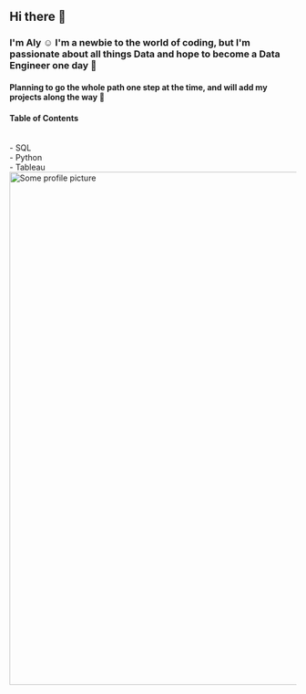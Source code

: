 ## Hi there 👋
### I'm Aly :relaxed: I'm a newbie to the world of coding, but I'm passionate about all things Data and hope to become a Data Engineer one day :beginner: 
#### Planning to go the whole path one step at the time, and will add my projects along the way :sunrise_over_mountains:
#### Table of Contents
<br>
- SQL 
  <br>
- Python 
  <br>
- Tableau 
<br>

<img width = "900" alt="Some profile picture" scr="C:\Users\elald\Documents\Alyona\Career change\GitHub\profile picture.avif">
<!--
**DDataAly/DDataAly** is a ✨ _special_ ✨ repository because its `README.md` (this file) appears on your GitHub profile.

Here are some ideas to get you started:

- 🔭 I’m currently working on ...
- 🌱 I’m currently learning ...
- 👯 I’m looking to collaborate on ...
- 🤔 I’m looking for help with ...
- 💬 Ask me about ...
- 📫 How to reach me: ...
- 😄 Pronouns: ...
- ⚡ Fun fact: ...
-->
